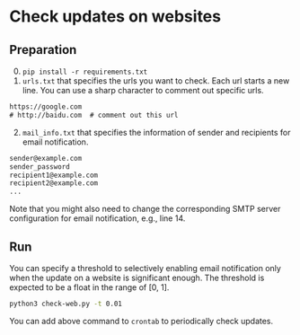 # Check updates on websites

## Preparation
0. `pip install -r requirements.txt`
1. `urls.txt` that specifies the urls you want to check. Each url starts a new line. You can use a sharp character to comment out specific urls.
```txt
https://google.com
# http://baidu.com  # comment out this url
```
2. `mail_info.txt` that specifies the information of sender and recipients for email notification.
```txt
sender@example.com
sender_password
recipient1@example.com
recipient2@example.com
...
```
Note that you might also need to change the corresponding SMTP server configuration for email notification, e.g., line 14.

## Run
You can specify a threshold to selectively enabling email notification only when the update on a website is significant enough. The threshold is expected to be a float in the range of [0, 1]. 
```bash
python3 check-web.py -t 0.01
```
You can add above command to `crontab` to periodically check updates.
